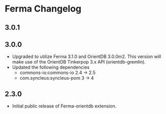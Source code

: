 # Ferma Changelog

## 3.0.1

## 3.0.0

* Upgraded to utilize Ferma 3.1.0 and OrientDB 3.0.0m2. This version will make use of the OrientDB Tinkerpop 3.x API (orientdb-gremlin).
* Updated the following dependencies
  * commons-io:commons-io 2.4 -> 2.5
  * com.syncleus:syncleus-pom 3 -> 4

## 2.3.0

* Initial public release of Ferma-orientdb extension.
